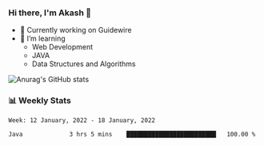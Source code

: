 ### Hi there, I'm Akash 👋

<!--
**aksh-kr/aksh-kr** is a ✨ _special_ ✨ repository because its `README.md` (this file) appears on your GitHub profile.

Here are some ideas to get you started:-->
- 🔭 Currently working on Guidewire
- 🌱 I’m learning 
  - Web Development
  - JAVA
  - Data Structures and Algorithms

![Anurag's GitHub stats](https://github-readme-stats.vercel.app/api?username=aksh-kr&show_icons=true&theme=radical)

### 📊 Weekly Stats
<!--START_SECTION:waka-->
```text
Week: 12 January, 2022 - 18 January, 2022

Java             3 hrs 5 mins    █████████████████████████   100.00 % 
```
<!--END_SECTION:waka-->

<!--[![willianrod's wakatime stats](https://github-readme-stats.vercel.app/api/wakatime?username=akash_kr)](https://github.com/anuraghazra/github-readme-stats)-->
<!--
- 👯 I’m looking to collaborate on ...
- 🤔 I’m looking for help with ...
- 💬 Ask me about ...
- 📫 How to reach me: ...
- 😄 Pronouns: ...
- ⚡ Fun fact: ...

-->

